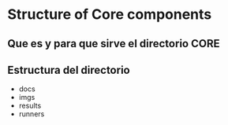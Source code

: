 # Structure of Core components

## Que es y para que sirve el directorio CORE

## Estructura del directorio

- docs
- imgs
- results
- runners
